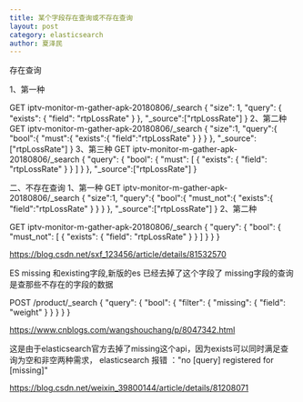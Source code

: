 ```yaml
---
title: 某个字段存在查询或不存在查询
layout: post
category: elasticsearch
author: 夏泽民
---
```

存在查询

1、第一种

GET iptv-monitor-m-gather-apk-20180806/_search
{
    "size": 1,
    "query": {
        "exists": {
            "field": "rtpLossRate"
        }
    },
    "_source":["rtpLossRate"]
}
2、第二种
GET iptv-monitor-m-gather-apk-20180806/_search
{
    "size":1,
    "query":{
        "bool":{
            "must":{
                "exists":{
                    "field":"rtpLossRate"
                }
            }
        }
    },
    "_source":["rtpLossRate"]
}
3、第三种
GET iptv-monitor-m-gather-apk-20180806/_search
{
    "query": {
        "bool": {
            "must": [
                {
                    "exists": {
                        "field": "rtpLossRate"
                    }
                }
            ]
        }
    },
    "_source":["rtpLossRate"]
}

二、不存在查询
1、第一种
GET iptv-monitor-m-gather-apk-20180806/_search
{
    "size":1,
    "query":{
        "bool":{
            "must_not":{
                "exists":{
                    "field":"rtpLossRate"
                }
            }
        }
    },
    "_source":["rtpLossRate"]
}
2、第二种

GET iptv-monitor-m-gather-apk-20180806/_search
{
    "query": {
        "bool": {
            "must_not": [
                {
                    "exists": {
                        "field": "rtpLossRate"
                    }
                }
            ]
        }
    }
}

<!-- more -->
https://blog.csdn.net/sxf_123456/article/details/81532570

ES missing 和existing字段,新版的es 已经去掉了这个字段了
missing字段的查询是查那些不存在的字段的数据

POST /product/_search
{
  "query": {
    "bool": {
      "filter": {
        "missing": {
          "field": "weight"
        }
      }
    }
  }
}

https://www.cnblogs.com/wangshouchang/p/8047342.html

这是由于elasticsearch官方去掉了missing这个api，因为exists可以同时满足查询为空和非空两种需求，
elasticsearch 报错 ："no [query] registered for [missing]"

https://blog.csdn.net/weixin_39800144/article/details/81208071



